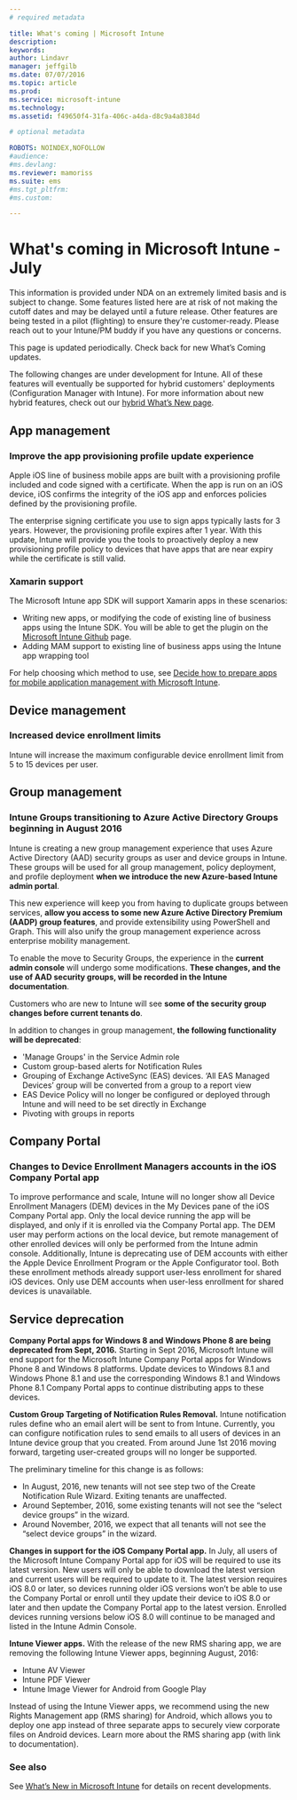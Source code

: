 ```yaml
---
# required metadata

title: What's coming | Microsoft Intune
description:
keywords:
author: Lindavr
manager: jeffgilb
ms.date: 07/07/2016
ms.topic: article
ms.prod:
ms.service: microsoft-intune
ms.technology:
ms.assetid: f49650f4-31fa-406c-a4da-d8c9a4a8384d

# optional metadata

ROBOTS: NOINDEX,NOFOLLOW
#audience:
#ms.devlang:
ms.reviewer: mamoriss
ms.suite: ems
#ms.tgt_pltfrm:
#ms.custom:

---
```


# What's coming in Microsoft Intune - July
This information is provided under NDA on an extremely limited basis and is subject to change. Some features listed here are at risk of not making the cutoff dates and may be delayed until a future release. Other features are being tested in a pilot (flighting) to ensure they're customer-ready. Please reach out to your Intune/PM buddy if you have any questions or concerns.

This page is updated periodically. Check back for new What’s Coming updates.

The following changes are under development for Intune. All of these features will eventually be supported for hybrid customers' deployments (Configuration Manager with Intune). For more information about new hybrid features, check out our [hybrid What’s New page](https://technet.microsoft.com/en-US/library/mt718155(TechNet.10).aspx).

<!--- New stuff
- 1280247 Rob. Done

- 1289896 Barnett. Done
- 1295328 Bigman. Still in list. Confirmed for 1607 WC; waiting on blurb
- 1295330 Bigman. Still in list. Confirmed for 1607 WC; waiting on blurb
- 1228570 Rob. 1608
- 1284856 Rob. 1608
- 1290248 Stacie. OOB
- 1142641 Closed. Dupe. Already shipped
- 1199558 Stacie? Waiting on
- 1299082 Stacie? Waiting on --->



## App management
### Improve the app provisioning profile update experience
Apple iOS line of business mobile apps are built with a provisioning profile included and code signed with a certificate. When the app is run on an iOS device, iOS confirms the integrity of the iOS app and enforces policies defined by the provisioning profile.

The enterprise signing certificate you use to sign apps typically lasts for 3 years. However, the provisioning profile expires after 1 year. With this update, Intune will provide you the tools to proactively deploy a new provisioning profile policy to devices that have apps that are near expiry while the certificate is still valid.
<!--- TFS 1280247--->

### Xamarin support
The Microsoft Intune app SDK will support Xamarin apps in these scenarios:

- Writing new apps, or modifying the code of existing line of business apps using the Intune SDK. You will be able to get the plugin on the [Microsoft Intune Github](https://github.com/msintuneappsdk) page.
- Adding MAM support to existing line of business apps using the Intune app wrapping tool

For help choosing which method to use, see [Decide how to prepare apps for mobile application management with Microsoft Intune](https://docs.microsoft.com/en-us/intune/deploy-use/decide-how-to-prepare-apps-for-mobile-application-management-with-microsoft-intune).

<!--- TFS 1061478 & TFS 1152340--->

## Device management
### Increased device enrollment limits
Intune will increase the maximum configurable device enrollment limit from 5 to 15 devices per user.
<!---TFS 1289896 --->

## Group management
### Intune Groups transitioning to Azure Active Directory Groups beginning in August 2016
Intune is creating a new group management experience that uses Azure Active Directory (AAD) security groups as user and device groups in Intune. These groups will be used for all group management, policy deployment, and profile deployment **when we introduce the new Azure-based Intune admin portal**.

This new experience will keep you from having to duplicate groups between services, **allow you access to some new Azure Active Directory Premium (AADP) group features**, and provide extensibility using PowerShell and Graph. This will also unify the group management experience across enterprise mobility management.

To enable the move to Security Groups, the experience in the **current admin console** will undergo some modifications. **These changes, and the use of AAD security groups, will be recorded in the Intune documentation**.

Customers who are new to Intune will see **some of the security group changes before current tenants do**.

In addition to changes in group management, **the following functionality will be deprecated**:

- 'Manage Groups' in the Service Admin role
- Custom group-based alerts for Notification Rules
- Grouping of Exchange ActiveSync (EAS) devices. ‘All EAS Managed Devices’ group will be converted from a group to a report view
- EAS Device Policy will no longer be configured or deployed through Intune and will need to be set directly in Exchange
- Pivoting with groups in reports


## Company Portal
### Changes to Device Enrollment Managers accounts in the iOS Company Portal app
To improve performance and scale, Intune will no longer show all Device Enrollment Managers (DEM) devices in the My Devices pane of the iOS Company Portal app. Only the local device running the app will be displayed, and only if it is enrolled via the Company Portal app. The DEM user may perform actions on the local device, but remote management of other enrolled devices will only be performed from the Intune admin console.  Additionally, Intune is deprecating use of DEM accounts with either the Apple Device Enrollment Program or the Apple Configurator tool. Both these enrollment methods already support user-less enrollment for shared iOS devices. Only use DEM accounts when user-less enrollment for shared devices is unavailable.
<!---TFS 1233681--->

## Service deprecation
**Company Portal apps for Windows 8 and Windows Phone 8 are being deprecated from Sept, 2016.** Starting in Sept 2016, Microsoft Intune will end support for the Microsoft Intune Company Portal apps for Windows Phone 8 and Windows 8 platforms. Update devices to Windows 8.1 and Windows Phone 8.1 and use the corresponding Windows 8.1 and Windows Phone 8.1 Company Portal apps to continue distributing apps to these devices.
<!---TFS 1255391--->

**Custom Group Targeting of Notification Rules Removal.**
Intune notification rules define who an email alert will be sent to from Intune. Currently, you can configure notification rules to send emails to all users of devices in an Intune device group that you created. From around June 1st 2016 moving forward, targeting user-created groups will no longer be supported.

The preliminary timeline for this change is as follows:
- In August, 2016, new tenants will not see step two of the Create Notification Rule Wizard. Exiting tenants are unaffected.
- Around September, 2016, some existing tenants will not see the “select device groups” in the wizard.
- Around November, 2016, we expect that all tenants will not see the “select device groups” in the wizard.
<!---	TFS 1278864--->

**Changes in support for the iOS Company Portal app.**
In July, all users of the Microsoft Intune Company Portal app for iOS will be required to use its latest version. New users will only be able to download the latest version and current users will be required to update to it. The latest version requires iOS 8.0 or later, so devices running older iOS versions won’t be able to use the Company Portal or enroll until they update their device to iOS 8.0 or later and then update the Company Portal app to the latest version. Enrolled devices running versions below iOS 8.0 will continue to be managed and listed in the Intune Admin Console.  

**Intune Viewer apps.** With the release of the new RMS sharing app, we are removing the following Intune Viewer apps, beginning August, 2016:
- Intune AV Viewer
- Intune PDF Viewer
- Intune Image Viewer for Android from Google Play

Instead of using the Intune Viewer apps, we recommend using the new Rights Management app (RMS sharing) for Android, which allows you to deploy one app instead of three separate apps to securely view corporate files on Android devices. Learn more about the RMS sharing app (with link to documentation).



### See also
See [What’s New in Microsoft Intune](whats-new-in-microsoft-intune.md) for  details on recent developments.
